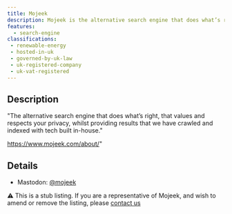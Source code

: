 ```yaml
---
title: Mojeek
description: Mojeek is the alternative search engine that does what’s right, that values and respects your privacy, whilst providing results that we have crawled and indexed with tech built in-house.
features:
  - search-engine
classifications:
 - renewable-energy
 - hosted-in-uk
 - governed-by-uk-law
 - uk-registered-company
 - uk-vat-registered
---
```

## Description

"The alternative search engine that does what’s right, that values and respects your privacy, whilst providing results that we have crawled and indexed with tech built in-house."

https://www.mojeek.com/about/"

## Details

* Mastodon: [@mojeek](https://mastodon.social/@Mojeek)

:warning: This is a stub listing. If you are a representative of Mojeek, and wish to amend or remove the listing, please [contact us](/contact)